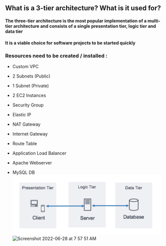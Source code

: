 <h2>What is a 3-tier architecture? What is it used for?</h2>
<p></p>
<h4>The three-tier architecture is the most popular implementation of a multi-tier architecture and consists of a single presentation tier, logic tier and data tier</h4>
<h4>It is a viable choice for software projects to be started quickly</h4>

### Resources need to be created / installed :

- Custom VPC

- 2 Subnets (Public)

- 1 Subnet (Private)

- 2 EC2 Instances

- Security Group

- Elastic IP

- NAT Gateway

- Internet Gateway

- Route Table

- Application Load Balancer

- Apache Webserver

- MySQL DB
  ![Local Image](three_tier_architecture.png)
  ![Screenshot 2022-06-28 at 7 57 51 AM](https://user-images.githubusercontent.com/58227542/176078468-3847bab0-e70e-4360-b077-181315ee007c.png)
